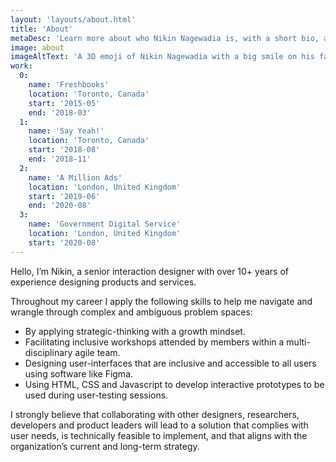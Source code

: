 ```yaml
---
layout: 'layouts/about.html'
title: 'About'
metaDesc: 'Learn more about who Nikin Nagewadia is, with a short bio, and list of his past work and education experiences.'
image: about
imageAltText: 'A 3D emoji of Nikin Nagewadia with a big smile on his face.'
work:
  0:
    name: 'Freshbooks'
    location: 'Toronto, Canada'
    start: '2015-05'
    end: '2018-03'
  1:
    name: 'Say Yeah!'
    location: 'Toronto, Canada'
    start: '2018-08'
    end: '2018-11'
  2:
    name: 'A Million Ads'
    location: 'London, United Kingdom'
    start: '2019-06'
    end: '2020-08'
  3:
    name: 'Government Digital Service'
    location: 'London, United Kingdom'
    start: '2020-08'
---
```


<p>Hello, I’m Nikin, a senior interaction designer with over 10+ years of experience designing products and services.</p>

<p>Throughout my career I apply the following skills to help me navigate and wrangle through complex and ambiguous problem spaces:</p>
<ul class="bullet">
  <li>By applying strategic-thinking with a growth mindset.</li>
  <li>Facilitating inclusive workshops attended by members within a multi-disciplinary agile team.</li>
  <li>Designing user-interfaces that are inclusive and accessible to all users using software like Figma.</li>
  <li>Using HTML, CSS and Javascript to develop interactive prototypes to be used during user-testing sessions.</li>
</ul>

<p>I strongly believe that collaborating with other designers, researchers, developers and product leaders will lead to a solution that complies with user needs, is technically feasible to implement, and that aligns with the organization’s current and long-term strategy.</p>
